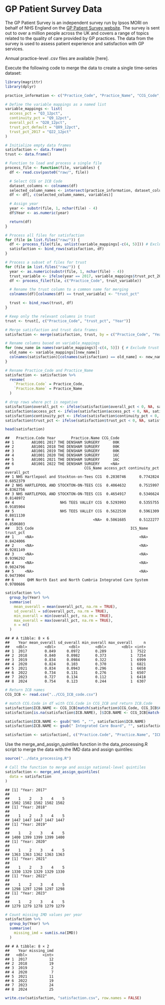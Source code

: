 # GP Patient Survey Data

The GP Patient Survey is an independent survey run by Ipsos MORI on
behalf of NHS England on the [GP Patient Survey
website](https://gp-patient.co.uk/). The survey is sent out to over a
million people across the UK and covers a range of topics related to the
quality of care provided by GP practices. The data from the survey is
used to assess patient experience and satisfaction with GP services.

Annual practice-level .csv files are available \[here\].

Execute the following code to merge the data to create a single
time-series dataset:

``` r
library(magrittr)
library(dplyr)

practice_information <- c("Practice_Code", "Practice_Name", "CCG_Code", "CCG_Name", "ICS_Code", "ICS_Name")

# Define the variable mappings as a named list
variable_mappings <- list(
  access_pct = "Q3_12pct",
  continuity_pct = "Q9_12pct",
  overall_pct = "Q28_12pct",
  trust_pct_default = "Q89_12pct",
  trust_pct_2017 = "Q22_12pct"
)

# Initialize empty data frames
satisfaction <- data.frame()
trust <- data.frame()

# Function to load and process a single file
process_file <- function(file, variables) {
  df <- read.csv(paste0("raw/", file))

  # Select CCG or ICB Code
  dataset_columns <- colnames(df)
  selected_column_names <- intersect(practice_information, dataset_columns)
  df <- df[, c(selected_column_names, variables)]

  # Assign year
  year <- substr(file, 1, nchar(file) - 4)
  df$Year <- as.numeric(year)

  return(df)
}

# Process all files for satisfaction
for (file in list.files("raw/")) {
  df <- process_file(file, unlist(variable_mappings[-c(4, 5)])) # Exclude trust variables, as the variable code is not consistent; it will be collated separately
  satisfaction <- bind_rows(satisfaction, df)
}

# Process a subset of files for trust
for (file in list.files("raw/")) {
  year <- as.numeric(substr(file, 1, nchar(file) - 4))
  trust_variable <- ifelse(year == 2017, variable_mappings$trust_pct_2017, variable_mappings$trust_pct_default)
  df <- process_file(file, c("Practice_Code", trust_variable))

  # Rename the trust column to a common name for merging
  colnames(df)[colnames(df) == trust_variable] <- "trust_pct"

  trust <- bind_rows(trust, df)
}

# Keep only the relevant columns in trust
trust <- trust[, c("Practice_Code", "trust_pct", "Year")]

# Merge satisfaction and trust data frames
satisfaction <- merge(satisfaction, trust, by = c("Practice_Code", "Year"), all.x = TRUE)

# Rename columns based on variable_mappings
for (new_name in names(variable_mappings)[-c(4, 5)]) { # Exclude trust variables
  old_name <- variable_mappings[[new_name]]
  colnames(satisfaction)[colnames(satisfaction) == old_name] <- new_name
}

# Rename Practice_Code and Practice_Name
satisfaction <- satisfaction %>%
  rename(
    `Practice.Code` = Practice_Code,
    `Practice.Name` = Practice_Name
  )

# drop rows where pct is negative
satisfaction$overall_pct <- ifelse(satisfaction$overall_pct < 0, NA, satisfaction$overall_pct)
satisfaction$access_pct <- ifelse(satisfaction$access_pct < 0, NA, satisfaction$access_pct)
satisfaction$continuity_pct <- ifelse(satisfaction$continuity_pct < 0, NA, satisfaction$continuity_pct)
satisfaction$trust_pct <- ifelse(satisfaction$trust_pct < 0, NA, satisfaction$trust_pct)

head(satisfaction)
```

    ##   Practice.Code Year       Practice.Name CCG_Code
    ## 1        A81001 2017 THE DENSHAM SURGERY      00K
    ## 2        A81001 2018 THE DENSHAM SURGERY      00K
    ## 3        A81001 2019 THE DENSHAM SURGERY      00K
    ## 4        A81001 2020 THE DENSHAM SURGERY      16C
    ## 5        A81001 2021 THE DENSHAM SURGERY      16C
    ## 6        A81001 2022 THE DENSHAM SURGERY     <NA>
    ##                                  CCG_Name access_pct continuity_pct overall_pct
    ## 1 NHS Hartlepool and Stockton-on-Tees CCG  0.2830746      0.7742824   0.6852379
    ## 2 NHS HARTLEPOOL AND STOCKTON-ON-TEES CCG  0.4064632      0.7515997   0.8362756
    ## 3 NHS HARTLEPOOL AND STOCKTON-ON-TEES CCG  0.4654917      0.5346624   0.8148972
    ## 4                     NHS TEES VALLEY CCG  0.5293993      0.5355755   0.9185904
    ## 5                     NHS TEES VALLEY CCG  0.5622530      0.5961309   0.8811130
    ## 6                                    <NA>  0.5061685      0.5122277   0.8506803
    ##   ICS_Code                                            ICS_Name trust_pct
    ## 1     <NA>                                                <NA> 0.8424006
    ## 2     <NA>                                                <NA> 0.9281149
    ## 3     <NA>                                                <NA> 0.9396292
    ## 4     <NA>                                                <NA> 0.9824796
    ## 5     <NA>                                                <NA> 0.9473904
    ## 6      QHM North East and North Cumbria Integrated Care System 0.9780686

``` r
satisfaction %>%
  group_by(Year) %>%
  summarise(
    mean_overall = mean(overall_pct, na.rm = TRUE),
    sd_overall = sd(overall_pct, na.rm = TRUE),
    min_overall = min(overall_pct, na.rm = TRUE),
    max_overall = max(overall_pct, na.rm = TRUE),
    n = n()
  )
```

    ## # A tibble: 8 × 6
    ##    Year mean_overall sd_overall min_overall max_overall     n
    ##   <dbl>        <dbl>      <dbl>       <dbl>       <dbl> <int>
    ## 1  2017        0.849     0.0972       0.289           1  7522
    ## 2  2018        0.840     0.0982       0.373           1  7254
    ## 3  2019        0.834     0.0984       0.322           1  6999
    ## 4  2020        0.824     0.103        0.370           1  6821
    ## 5  2021        0.834     0.0943       0.296           1  6658
    ## 6  2022        0.734     0.131        0.276           1  6507
    ## 7  2023        0.727     0.134        0.112           1  6418
    ## 8  2024        0.754     0.123        0.244           1  6307

``` r
# Return ICB names
CCG_ICB <- read.csv("../CCG_ICB_code.csv")

# match CCG.Code in df with CCG.Code in CCG_ICB and return ICB.Code
satisfaction$ICB.NAME <- CCG_ICB[match(satisfaction$CCG_Code, CCG_ICB$CCG.Code), ]$ICB.NAME
satisfaction[is.na(satisfaction$ICB.NAME), ]$ICB.NAME <- CCG_ICB[match(satisfaction[is.na(satisfaction$ICB.NAME), ]$ICS_Code, CCG_ICB$ICB.Code), ]$ICB.NAME

satisfaction$ICB.NAME <- gsub("NHS ", "", satisfaction$ICB.NAME)
satisfaction$ICB.NAME <- gsub(" Integrated Care Board", "", satisfaction$ICB.NAME)

satisfaction <- satisfaction[, c("Practice.Code", "Practice.Name", "ICB.NAME", "Year", "overall_pct", "continuity_pct", "access_pct", "trust_pct")]
```

Use the merge_and_assign_quintiles function in the data_processing.R
script to merge the data with the IMD data and assign quintiles:

``` r
source("../data_processing.R")

# Call the function to merge and assign national-level quintiles
satisfaction <- merge_and_assign_quintiles(
  data = satisfaction
)
```

    ## [1] "Year: 2017"
    ## 
    ##    1    2    3    4    5 
    ## 1502 1502 1502 1502 1502 
    ## [1] "Year: 2018"
    ## 
    ##    1    2    3    4    5 
    ## 1447 1447 1447 1447 1447 
    ## [1] "Year: 2019"
    ## 
    ##    1    2    3    4    5 
    ## 1400 1399 1399 1399 1400 
    ## [1] "Year: 2020"
    ## 
    ##    1    2    3    4    5 
    ## 1363 1363 1362 1363 1363 
    ## [1] "Year: 2021"
    ## 
    ##    1    2    3    4    5 
    ## 1330 1329 1329 1329 1330 
    ## [1] "Year: 2022"
    ## 
    ##    1    2    3    4    5 
    ## 1298 1297 1298 1297 1298 
    ## [1] "Year: 2023"
    ## 
    ##    1    2    3    4    5 
    ## 1279 1279 1278 1279 1279

``` r
# Count missing IMD values per year
satisfaction %>%
  group_by(Year) %>%
  summarise(
    missing_imd = sum(is.na(IMD))
  )
```

    ## # A tibble: 8 × 2
    ##    Year missing_imd
    ##   <dbl>       <int>
    ## 1  2017          12
    ## 2  2018          19
    ## 3  2019           2
    ## 4  2020           7
    ## 5  2021          11
    ## 6  2022          19
    ## 7  2023          24
    ## 8  2024          25

``` r
write.csv(satisfaction, "satisfaction.csv", row.names = FALSE)
```

